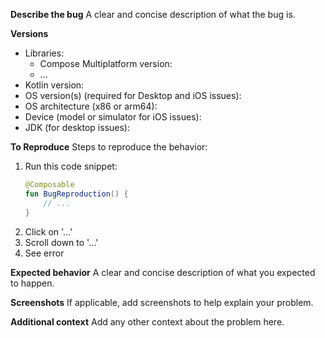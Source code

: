 **Describe the bug**
A clear and concise description of what the bug is.

**Versions**
- Libraries:
  - Compose Multiplatform version:
  - ...
- Kotlin version: 
- OS version(s) (required for Desktop and iOS issues): 
- OS architecture (x86 or arm64):
- Device (model or simulator for iOS issues): 
- JDK (for desktop issues): 

**To Reproduce**
Steps to reproduce the behavior:
1. Run this code snippet:
   ```kt
   @Composable
   fun BugReproduction() {
       // ...
   }
   ```
2. Click on '...'
3. Scroll down to '...'
4. See error

**Expected behavior**
A clear and concise description of what you expected to happen.

**Screenshots**
If applicable, add screenshots to help explain your problem.

**Additional context**
Add any other context about the problem here.
